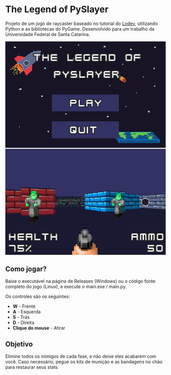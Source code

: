# The Legend of PySlayer

Projeto de um jogo de raycaster baseado no tutorial do [Lodev](https://lodev.org/cgtutor/raycasting.html), utilizando Python e as bibliotecas do PyGame. Desenvolvido para um trabalho da Universidade Federal de Santa Catarina.

![Menu do jogo](https://raw.githubusercontent.com/vitorsvt/raycaster/master/misc/menu.png)
![Gameplay](https://raw.githubusercontent.com/vitorsvt/raycaster/master/misc/game.png)

## Como jogar?

Baixe o executável na página de Releases (Windows) ou o código fonte completo do jogo (Linux), e execute o main.exe / main.py.

Os controles são os seguintes:
  - **W** - Frente
  - **A** - Esquerda
  - **S** - Trás
  - **D** - Direita
  - **Clique do mouse** - Atirar
  
## Objetivo

Elimine todos os inimigos de cada fase, e não deixe eles acabarem com você. Caso necessário, pegue os kits de munição e as bandagens no chão para restaurar seus stats.
